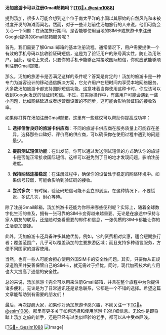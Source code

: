 **汤加旅游卡可以注册Gmail邮箱吗？[[TG💪+ @esim1088](https://t.me/s/esim1088)]**

提到汤加，很多人可能会想到这个位于南太平洋的小国以其原始的自然风光和未被过度开发的海滩而闻名。然而，对于一些计划前往汤加旅行的人来说，他们可能会关心一个问题：在汤加旅行期间，是否能够使用当地的SIM卡或旅游卡来注册Google提供的Gmail邮箱服务呢？

首先，我们需要了解Gmail邮箱的基本注册流程。通常情况下，用户需要提供一个有效的手机号码以接收验证码短信，这是为了验证用户的账号真实性，防止滥用账户。因此，理论上来说，只要你的手机卡能够正常接收国际短信，你就应该能够顺利注册Gmail邮箱。

那么，汤加的旅游卡是否满足这样的条件呢？答案是肯定的！汤加的旅游卡是一种专门为游客设计的移动通信解决方案，它允许用户在短时间内享受本地网络服务。大多数汤加旅游卡都支持国际短信功能，这意味着当你使用这种卡时，你应该可以收到Google发送的验证码短信。不过，在实际操作中，有些用户可能会遇到一些小问题，比如网络延迟或者运营商设置的不同步，这可能会影响验证码的接收效率。

如果你打算在汤加注册Gmail邮箱，这里有一些建议可以帮助你提高成功率：

1. **选择信誉良好的旅游卡供应商**：不同的旅游卡供应商在服务质量上可能存在差异。选择那些口碑好、评价高的供应商，可以确保你在使用过程中遇到的问题最少。

2. **提前测试短信功能**：在出发前，你可以通过发送测试短信的方式确认你的旅游卡是否能正常接收国际短信。这样可以避免到了目的地才发现问题，影响注册进度。

3. **保持网络连接稳定**：在注册过程中，确保你的设备处于稳定的网络环境中。如果信号较弱，可能会影响到验证码的接收。

4. **尝试多次**：有时候，验证码短信可能不会立即到达。在这种情况下，不要慌张，多试几次，耐心等待。

除了注册Gmail邮箱，汤加旅游卡还能为你带来哪些便利呢？实际上，随着全球数字化生活的普及，拥有一张可靠的SIM卡变得越来越重要。无论是在旅途中保持与家人朋友的联系，还是随时查看重要的邮件和信息，一张优质的SIM卡都能让你的生活更加便捷。

此外，汤加旅游卡还具备许多其他优势。例如，它的资费相对实惠，适合短期旅行者；覆盖范围广，几乎可以覆盖汤加的主要旅游区域；而且支持多种语言服务，方便不同国家的游客使用。

当然，也有一些人可能会担心使用外国SIM卡的安全性问题。其实，只要你从正规渠道购买并妥善保管自己的SIM卡，就无需过于担忧。同时，现代加密技术的应用也大大提高了通信的安全性。

总的来说，汤加旅游卡完全可以用来注册Gmail邮箱，并且在整个旅程中为你提供诸多便利。无论是为了日常通讯还是紧急联系，它都是一个不错的选择。希望这篇文章能帮助到有需要的朋友们！

最后，再次提醒大家，如果你对汤加旅游卡感兴趣，不妨关注一下[TG💪+ @esim1088](https://t.me/s/esim1088)，那里有更多关于如何选择和使用旅游卡的详细信息。无论你是即将踏上汤加之旅的新手，还是已经有过类似经验的老手，都可以从中受益匪浅。

[[TG💪+ @esim1088](https://t.me/s/esim1088) ![Image](https://i.postimg.cc/4NQfJmqS/Snipaste-2025-05-13-00-14-12.png)]